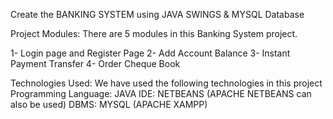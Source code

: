 Create the BANKING SYSTEM using JAVA SWINGS & MYSQL Database  

Project Modules: There are 5 modules in this Banking System project.

1- Login page and Register Page
2- Add Account Balance
3- Instant Payment Transfer
4- Order Cheque Book

Technologies Used: We have used the following technologies in this project
Programming Language: JAVA 
IDE: NETBEANS (APACHE NETBEANS can also be used)
DBMS: MYSQL (APACHE XAMPP)
